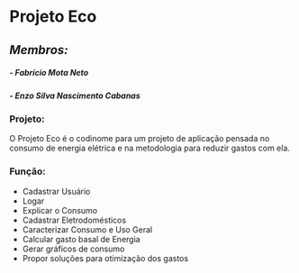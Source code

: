 # Projeto Eco
## _Membros:_
##### - Fabrício Mota Neto
##### - Enzo Silva Nascimento Cabanas

### Projeto:
O Projeto Eco é o codinome para um projeto de aplicação pensada no consumo de energia elétrica e na metodologia para reduzir gastos com ela. 

### Função: 
- Cadastrar Usuário
- Logar
- Explicar o Consumo
- Cadastrar Eletrodomésticos 
- Caracterizar Consumo e Uso Geral 
- Calcular gasto basal de Energia
- Gerar gráficos de consumo 
- Propor soluções para otimização dos gastos

